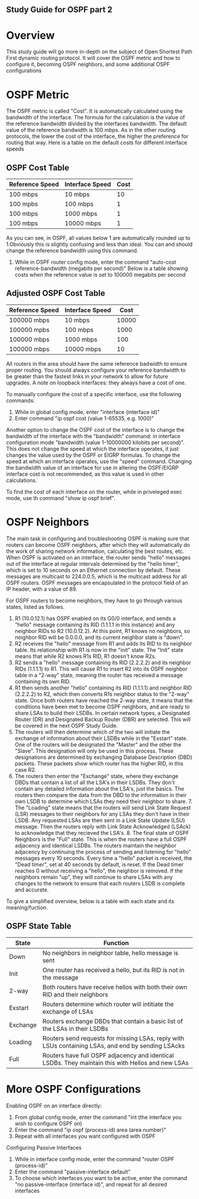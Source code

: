 ## Study Guide for OSPF part 2

# Overview
    
This study guide will go more in-depth on the subject of Open Shortest Path First dynamic routing protocol. It will cover the OSPF metric and how to configure it, becoming OSPF neighbors, and some additional OSPF configurations

# OSPF Metric

The OSPF metric is called "Cost". It is automatically calculated using the bandwidth of the interface. The formula for the calculation is the value of the reference bandwidth divided by the interfaces bandwidth. The default value of the reference bandwidth is 100 mbps. As in the other routing protocols, the lower the cost of the interface, the higher the preference for routing that way.
    Here is a table on the default costs for different interface speeds

## OSPF Cost Table
| Reference Speed | Interface Speed | Cost |
|-----------------|-----------------|------|
| 100 mbps        | 10 mbps         | 10   |
| 100 mpbs        | 100 mbps        | 1    |
| 100 mbps        | 1000 mbps       | 1    |
| 100 mbps        | 10000 mbps      | 1    |

As you can see, in OSPF, all values below 1 are automatically rounded up to 1.Obviously this is slightly confusing and less than ideal. You can and should change the reference bandwidth using this command.
1. While in OSPF router config mode, enter the command "auto-cost reference-bandwidth (megabits per second)" Below is a table showing costs when the reference value is set to 100000 megabits per second

## Adjusted OSPF Cost Table
| Reference Speed | Interface Speed | Cost  |
|-----------------|-----------------|-------|
| 100000 mbps     | 10 mbps         | 10000 |
| 100000 mpbs     | 100 mbps        | 1000  |
| 100000 mbps     | 1000 mbps       | 100   |
| 100000 mbps     | 10000 mbps      | 10    |

All routers in the area should have the same reference badwidth to ensure proper routing.
You should always configure your reference bandwidth to be greater than the fastest links in your network to allow for future upgrades.
A note on loopback interfaces: they always have a cost of one.

To manually configure the cost of a specific interface, use the following commands:
1. While in global config mode, enter "interface (interface id)"
2. Enter command "ip ospf cost (value 1-65535, e.g. 1000)"

Another option to change the OSPF cost of the interface is to change the bandwidth of the interface with the "bandwidth" command: in interface configuration mode "bandwidth (value 1-10000000 kilobits per second)". This does not change the speed at which the interface operates, it just changes the value used by the OSPF or EIGRP formulas. To change the speed at which an interface operates, use the "speed" command. Changing the bandwidth value of an interface for use in altering the OSPF/EIGRP interface cost is not recommended, as this value is used in other calculations.

To find the cost of each interface on the router, while in priveleged exec mode, use th command "show ip ospf brief".

# OSPF Neighbors

The main task in configuring and troubleshooting OSPF is making sure that routers can become OSPF neighbors, after which they will automatically do the work of sharing network information, calculating the best routes, etc. 
When OSPF is activated on an interface, the router sends "hello" messages out of the interface at regular intervals determined by the "hello timer", which is set to 10 seconds on an Ethernet connection by default. These messages are multicast to 224.0.0.5, which is the multicast address for all OSPF routers.
OSPF messages are encapsulated in the protocol field of an IP header, with a value of 89.

For OSPF routers to become neighbors, they have to go through various states, listed as follows.

1. R1 (10.0.12.1) has OSPF enabled on its G0/0 interface, and sends a "hello" message containing its RID (1.1.1.1 in this instance) and any neighbor RIDs to R2 (10.0.12.2). At this point, R1 knows no neighbors, so neighbor RID will be 0.0.0.0, and its current neighbor state is "down".
2. R2 receives the "hello" message from R1 and adds its RID to its neighbor table. Its relationship with R1 is now in the "init" state. The "Init" state means that while R2 knows R1s RID, R1 doesn't know R2s.
3. R2 sends a "hello" message containing its RID (2.2.2.2) and its neighbor RIDs (1.1.1.1) to R1. This will cause R1 to insert R2 into its OSPF neighbor table in a "2-way" state, meaning the router has received a message containing its own RID.
4. R1 then sends another "hello" containing its RID (1.1.1.1) and neighbor RID (2.2.2.2) to R2, which then converts R1s neighbor status to the "2-way" state. 
Once both routers have reached the 2-way state, it means that the conditions have been met to become OSPF neighbors, and are ready to share LSAs to build their LSDBs. In certain network types, a Designated Router (DR) and Designated Backup Router (DBR) are selected. This will be covered in the next OSPF Study Guide.
5. The routers will then determine which of the two will initiate the exchange of information about their LSDBs while in the "Exstart" state. One of the routers will be designated the "Master" and the other the "Slave". This designation will only be used in this process. These designations are determined by exchanging Database Description (DBD) packets. These packets show which router has the higher RID, in this case R2.
6. The routers then enter the "Exchange" state, where they exchange DBDs that contain a list of all the LSA's in their LSDBs. They don't contain any detailed information about the LSA's, just the basics. The routers then compare the data from the DBD to the information in their own LSDB to determine which LSAs they need their neighbor to share.
    7. The "Loading" state means that the routers will send Link State Request (LSR) messages to their neighbors for any LSAs they don't have in their LSDB. Any requested LSAs are then sent in a Link State Update (LSU) message. Then the routers reply with Link State Acknowledged (LSAck) to acknowledge that they recieved the LSA's. 
    8. The final state of OSPF Neighbors is the "Full" state. This is when the routers have a full OSPF adjacency and identical LSDBs. The routers maintain the neighbor adjacency by continuing the process of sending and listening for "hello" messages every 10 seconds. Every time a "hello" packet is received, the "Dead timer", set at 40 seconds by default, is reset. If the Dead timer reaches 0 without receiving a "hello", the neighbor is removed. If the neighbors remain "up", they will continue to share LSAs with any changes to the network to ensure that each routers LSDB is complete and accurate.

To give a simplified overview, below is a table with each state and its meaning/fuction.

## OSPF State Table
| State    | Function                                                                                           |
|----------|----------------------------------------------------------------------------------------------------|
| Down     | No neighbors in neighbor table, hello message is sent                                              |
| Init     | One router has received a hello, but its RID is not in the message                                 |
| 2-way    | Both routers have receive hellos with both their own RID and their neighbors                       |
| Exstart  | Routers determine which router will intitiate the exchange of LSAs                                 |
| Exchange | Routers exchange DBDs that contain a basic list of the LSAs in their LSDBs                         |
| Loading  | Routers send requests for missing LSAs, reply with LSUs containing LSAs, and end by sending LSAcks |
| Full     | Routers have full OSPF adjacency and identical LSDBs. They maintain this with Hellos and new LSAs  |

# More OSPF Configurations

Enabling OSPF on an interface directly:
1. From global config mode, enter the command "int (the interface you wish to configure OSPF on)
2. Enter the command "ip ospf (process-id) area (area number)"
3. Repeat with all interfaces you want configured with OSPF

Configuring Passive Interfaces
1. While in interface config mode, enter the command "router OSPF (process-id)"
2. Enter the command "passive-interface default"
3. To choose which interfaces you want to be active, enter the command "no passive-interface (interface id)", and repeat for all desired interfaces


    
